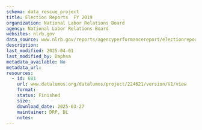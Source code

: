 ```yaml
---
schema: data_rescue_project 
title: Election Reports  FY 2019
organization: National Labor Relations Board
agency: National Labor Relations Board
websites: nlrb.gov
data_source: www.nlrb.gov/reports/agencyperformancereport/electionreports/electionreportsfy2019
description: 
last_modified: 2025-04-01
last_modified_by: Daphna
metadata_available: No
metadata_url: 
resources:
  - id: 681
    url: www.datalumos.org/datalumos/project/224621/version/V1/view
    format: 
    status: Finished
    size: 
    download_date: 2025-03-27
    maintainer: DRP, DL
    notes: 
---
```


